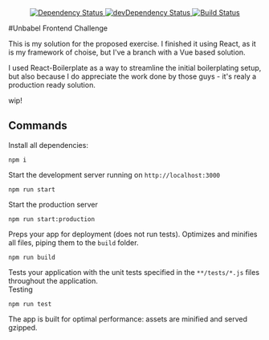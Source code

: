 <div align="center">
    <!-- Dependency Status -->
    <a href="https://david-dm.org/migcarva/frontend-challenge">
        <img src="https://david-dm.org/migcarva/frontend-challenge.svg" alt="Dependency Status" />
    </a>
    <!-- devDependency Status -->
    <a href="https://david-dm.org/migcarva/frontend-challenge#info=devDependencies">
        <img src="https://david-dm.org/migcarva/frontend-challenge/dev-status.svg" alt="devDependency Status" />
    </a>
    <!-- Build Status -->
    <a href="https://travis-ci.org/migcarva/frontend-challenge">
        <img src="https://travis-ci.org/migcarva/frontend-challenge.svg" alt="Build Status" />
    </a>
</div>

#Unbabel Frontend Challenge

This is my solution for the proposed exercise. I finished it using React, as it is my framework of choise, but I've a branch with a Vue based solution.

I used React-Boilerplate as a way to streamline the initial boilerplating setup, but also because I do appreciate the work done by those guys - it's realy a production ready solution.

wip!

## Commands

Install all dependencies:
```Shell
npm i
```

Start the development server running on `http://localhost:3000`
```Shell
npm run start
```

Start the production server
```Shell
npm run start:production
```

Preps your app for deployment (does not run tests). Optimizes and minifies all files, piping them to the `build` folder.
```Shell
npm run build
```

Tests your application with the unit tests specified in the `**/tests/*.js` files
throughout the application.  
Testing
```Shell
npm run test
```

The app is built for optimal performance: assets are
minified and served gzipped.
